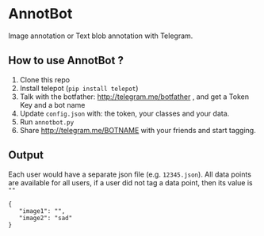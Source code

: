# AnnotBot
Image annotation or Text blob annotation with Telegram.

## How to use AnnotBot ?
1. Clone this repo
1. Install telepot (`pip install telepot`)
1. Talk with the botfather: http://telegram.me/botfather , and get a Token Key and a bot name
1. Update `config.json` with: the token, your classes and your data.
1. Run `annotbot.py`
1. Share http://telegram.me/BOTNAME with your friends and start tagging.

## Output
Each user would have a separate json file (e.g. `12345.json`).
All data points are available for all users, if a user did not tag a data point, then its value is `""`

    {
       "image1": "",
       "image2": "sad"
    }
